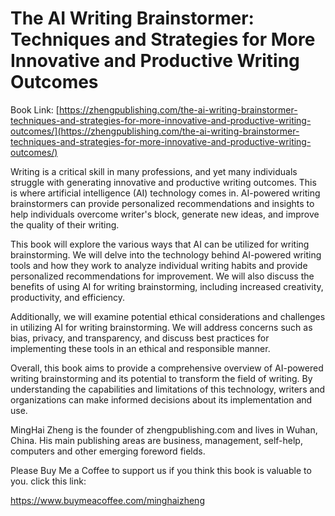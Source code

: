 # The AI Writing Brainstormer: Techniques and Strategies for More Innovative and Productive Writing Outcomes

Book Link: [https://zhengpublishing.com/the-ai-writing-brainstormer-techniques-and-strategies-for-more-innovative-and-productive-writing-outcomes/](https://zhengpublishing.com/the-ai-writing-brainstormer-techniques-and-strategies-for-more-innovative-and-productive-writing-outcomes/)

Writing is a critical skill in many professions, and yet many individuals struggle with generating innovative and productive writing outcomes. This is where artificial intelligence (AI) technology comes in. AI-powered writing brainstormers can provide personalized recommendations and insights to help individuals overcome writer's block, generate new ideas, and improve the quality of their writing.

This book will explore the various ways that AI can be utilized for writing brainstorming. We will delve into the technology behind AI-powered writing tools and how they work to analyze individual writing habits and provide personalized recommendations for improvement. We will also discuss the benefits of using AI for writing brainstorming, including increased creativity, productivity, and efficiency.

Additionally, we will examine potential ethical considerations and challenges in utilizing AI for writing brainstorming. We will address concerns such as bias, privacy, and transparency, and discuss best practices for implementing these tools in an ethical and responsible manner.

Overall, this book aims to provide a comprehensive overview of AI-powered writing brainstorming and its potential to transform the field of writing. By understanding the capabilities and limitations of this technology, writers and organizations can make informed decisions about its implementation and use.

MingHai Zheng is the founder of zhengpublishing.com and lives in Wuhan, China. His main publishing areas are business, management, self-help, computers and other emerging foreword fields.

Please Buy Me a Coffee to support us if you think this book is valuable to you. click this link:

https://www.buymeacoffee.com/minghaizheng
